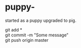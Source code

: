 # puppy-
started as a puppy upgraded to pig. 

git add *  
git commit -m "Some message"  
git push origin master  

